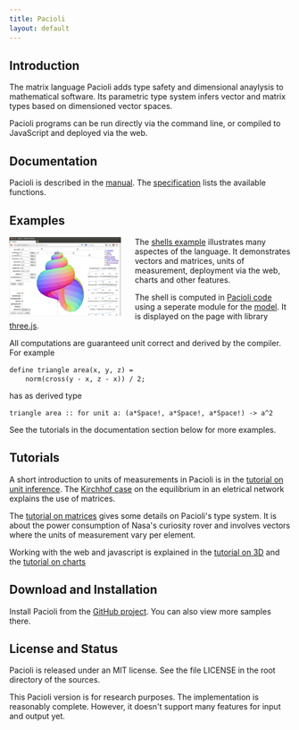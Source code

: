 ```yaml
---
title: Pacioli 
layout: default
---
```



Introduction
------------

The matrix language Pacioli adds type safety and dimensional anaylysis
to mathematical software. Its parametric type system infers vector and
matrix types based on dimensioned vector spaces.

Pacioli programs can be run directly via the command line, or compiled
to JavaScript and deployed via the web. 


Documentation
-------------

Pacioli is described in the [manual](manual.html). The
[specification](specification.html) lists the available functions.


Examples
--------

[<img src="shells.png"
      alt="Snapshot of a shell model"
      title="The Shells Case"
      style="float:left; width: 200px; margin-right: 25px">][shells]
The [shells example][shells] illustrates many aspectes of the
language. It demonstrates vectors and matrices, units of measurement,
deployment via the web, charts and other features.

The shell is computed in [Pacioli code][prog] using a seperate module
for the [model][proglib]. It is displayed on the page with library
[three.js][three].

All computations are guaranteed unit correct and derived by the
compiler. For example

    define triangle area(x, y, z) =
        norm(cross(y - x, z - x)) / 2;

has as derived type

    triangle area :: for unit a: (a*Space!, a*Space!, a*Space!) -> a^2


See the tutorials in the documentation section below for more examples.

[shells]: shells
[three]: http://threejs.org/
[prog]: shells.pacioli
[proglib]: model.pacioli


Tutorials
---------

A short introduction to units of measurements in Pacioli is in the
[tutorial on unit inference][inference].  The [Kirchhof
case][kirchhof] on the equilibrium in an eletrical network explains
the use of matrices.

The [tutorial on matrices][matrices] gives some details on Pacioli's
type system. It is about the power consumption of Nasa's curiosity
rover and involves vectors where the units of measurement vary per
element.

Working with the web and javascript is explained in the [tutorial on
3D][space] and the [tutorial on charts][charts]

[inference]: unit-inference.html
[matrices]: matrices.html
[kirchhof]: kirchhof.html
[space]: space.html
[charts]: charts.html


Download and Installation
-------------------------

Install Pacioli from the [GitHub project][home]. You can also view
more samples there.

[home]: https://github.com/pgriffel/pacioli


License and Status
------------------

Pacioli is released under an MIT license. See the file LICENSE in the
root directory of the sources.

This Pacioli version is for research purposes. The implementation is
reasonably complete. However, it doesn't support many features for
input and output yet.
